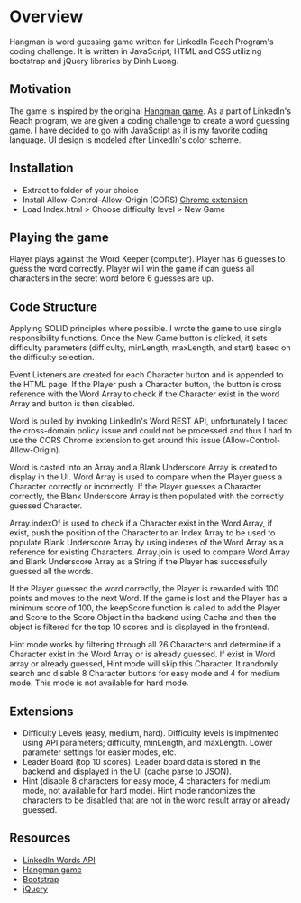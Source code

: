 # Overview

Hangman is word guessing game written for LinkedIn Reach Program's coding challenge. It is written in JavaScript, HTML and CSS utilizing bootstrap and jQuery libraries by Dinh Luong.

## Motivation

The game is inspired by the original [Hangman game](https://en.wikipedia.org/wiki/Hangman_(game)). As a part of LinkedIn's Reach program, we are given a coding challenge to create a word guessing game. I have decided to go with JavaScript as it is my favorite coding language. UI design is modeled after LinkedIn's color scheme. 

## Installation

- Extract to folder of your choice
- Install Allow-Control-Allow-Origin (CORS) [Chrome extension](https://chrome.google.com/webstore/detail/allow-control-allow-origi/nlfbmbojpeacfghkpbjhddihlkkiljbi)
- Load Index.html > Choose difficulty level > New Game

## Playing the game

Player plays against the Word Keeper (computer). Player has 6 guesses to guess the word correctly. 
Player will win the game if can guess all characters in the secret word before 6 guesses are up.

## Code Structure

Applying SOLID principles where possible. I wrote the game to use single responsibility functions. Once the New Game button is clicked, it sets difficulty parameters (difficulty, minLength, maxLength, and start) based on the difficulty selection.

Event Listeners are created for each Character button and is appended to the HTML page. If the Player push a Character button, the button is cross reference with the Word Array to check if the Character exist in the word Array and button is then disabled.

Word is pulled by invoking LinkedIn's Word REST API, unfortunately I faced the cross-domain policy issue and could not be processed and thus I had to use the CORS Chrome extension to get around this issue (Allow-Control-Allow-Origin). 

Word is casted into an Array and a Blank Underscore Array is created to display in the UI. Word Array is used to compare when the Player guess a Character correctly or incorrectly. If the Player guesses a Character correctly, the Blank Underscore Array is then populated with the correctly guessed Character.

Array.indexOf is used to check if a Character exist in the Word Array, if exist, push the position of the Character to an Index Array to be used to populate Blank Underscore Array by using indexes of the Word Array as a reference for existing Characters. Array.join is used to compare Word Array and Blank Underscore Array as a String if the Player has successfully guessed all the words.

If the Player guessed the word correctly, the Player is rewarded with 100 points and moves to the next Word. If the game is lost and the Player has a minimum score of 100, the keepScore function is called to add the Player and Score to the Score Object in the backend using Cache and then the object is filtered for the top 10 scores and is displayed in the frontend.

Hint mode works by filtering through all 26 Characters and determine if a Character exist in the Word Array or is already guessed. If exist in Word array or already guessed, Hint mode will skip this Character. It randomly search and disable 8 Character buttons for easy mode and 4 for medium mode. This mode is not available for hard mode. 

## Extensions

- Difficulty Levels (easy, medium, hard). Difficulty levels is implmented using API parameters; difficulty, minLength, and maxLength. Lower parameter settings for easier modes, etc.
- Leader Board (top 10 scores). Leader board data is stored in the backend and displayed in the UI (cache parse to JSON).
- Hint (disable 8 characters for easy mode, 4 characters for medium mode, not available for hard mode). Hint mode randomizes the characters to be disabled that are not in the word result array or already guessed.


## Resources

- [LinkedIn Words API](http://app.linkedin-reach.io/words)
- [Hangman game](https://en.wikipedia.org/wiki/Hangman_(game))
- [Bootstrap](https://getbootstrap.com/)
- [jQuery](https://jquery.com/)

